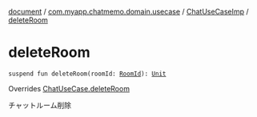 [document](../../index.md) / [com.myapp.chatmemo.domain.usecase](../index.md) / [ChatUseCaseImp](index.md) / [deleteRoom](./delete-room.md)

# deleteRoom

`suspend fun deleteRoom(roomId: `[`RoomId`](../../com.myapp.chatmemo.domain.model.value/-room-id/index.md)`): `[`Unit`](https://kotlinlang.org/api/latest/jvm/stdlib/kotlin/-unit/index.html)

Overrides [ChatUseCase.deleteRoom](../-chat-use-case/delete-room.md)

チャットルーム削除


